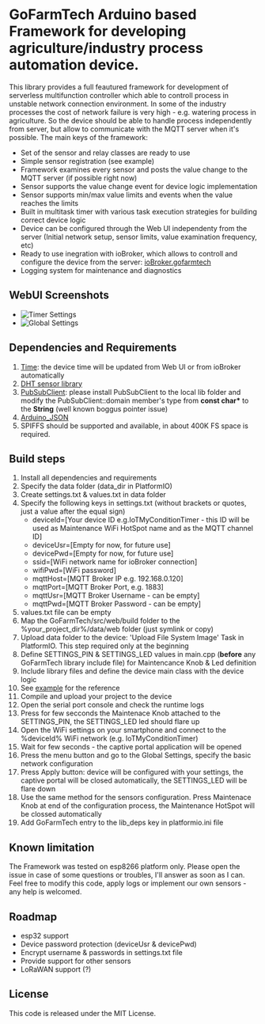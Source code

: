 # GoFarmTech Arduino based Framework for developing agriculture/industry process automation device.

This library provides a full feautured framework for development of serverless multifunction controller which able to controll process in unstable network connection environment. In some of the industry processes the cost of network failure is very high - e.g. watering process in agriculture. So the device should be able to handle process independently from server, but allow to communicate with the MQTT server when it's possible. The main keys of the framework:

 - Set of the sensor and relay classes are ready to use
 - Simple sensor registration (see example)
 - Framework examines every sensor and posts the value change to the MQTT server (if possible right now)
 - Sensor supports the value change event for device logic implementation
 - Sensor supports min/max value limits and events when the value reaches the limits
 - Built in multitask timer with various task execution strategies for building correct device logic
 - Device can be configured through the Web UI independenty from the server (Initial network setup, sensor limits, value examination frequency, etc)
 - Ready to use inegration with ioBroker, which allows to controll and configure the device from the server: [ioBroker.gofarmtech](https://github.com/bratello/ioBroker.gofarmtech)
 - Logging system for maintenance and diagnostics

## WebUI Screenshots
 - ![Timer Settings](screenshots/timerSettingsUI.jpg)
 - ![Global Settings](screenshots/globalSettingsUI.jpg)

## Dependencies and Requirements
 1. [Time](http://playground.arduino.cc/code/time): the device time will be updated from Web UI or from ioBroker automatically
 2. [DHT sensor library](https://github.com/adafruit/DHT-sensor-library)
 3. [PubSubClient](https://github.com/knolleary/pubsubclient): please install PubSubClient to the local lib folder and modify the PubSubClient::domain member's type from **const char\*** to the **String** (well known boggus pointer issue)
 4. [Arduino_JSON](http://github.com/arduino-libraries/Arduino_JSON)
 5. SPIFFS should be supported and available, in about 400K FS space is required.

## Build steps
 1. Install all dependencies and requirements
 2. Specify the data folder (data_dir in PlatformIO)
 3. Create settings.txt & values.txt in data folder
 4. Specify the following keys in settings.txt (without brackets or quotes, just a value after the equal sign)
    * deviceId=[Your device ID e.g.IoTMyConditionTimer - this ID will be used as Maintenance WiFi HotSpot name and as the MQTT channel ID]
    * deviceUsr=[Empty for now, for future use]
    * devicePwd=[Empty for now, for future use]
    * ssid=[WiFi network name for ioBroker connection]
    * wifiPwd=[WiFi password]
    * mqttHost=[MQTT Broker IP e.g. 192.168.0.120]
    * mqttPort=[MQTT Broker Port, e.g. 1883]
    * mqttUsr=[MQTT Broker Username - can be empty]
    * mqttPwd=[MQTT Broker Password - can be empty]
 5. values.txt file can be empty
 6. Map the GoFarmTech/src/web/build folder to the %your_project_dir%/data/web folder (just symlink or copy)
 7. Upload data folder to the device: 'Upload File System Image' Task in PlatformIO. This step required only at the beginning
 8. Define SETTINGS_PIN & SETTINGS_LED values in main.cpp (**before** any GoFarmTech library include file) for Maintencance Knob & Led definition
 9. Include library files and define the device main class with the device logic
 10. See [example](examples/main.cpp) for the reference
 11. Compile and upload your project to the device
 12. Open the serial port console and check the runtime logs
 13. Press for few secconds the Maintenace Knob attached to the SETTINGS_PIN, the SETTINGS_LED led should flare up
 14. Open the WiFi settings on your smartphone and connect to the %deviceId% WiFi network (e.g. IoTMyConditionTimer)
 15. Wait for few seconds - the captive portal application will be opened
 16. Press the menu button and go to the Global Settings, specify the basic network configuration
 17. Press Apply button: device will be configured with your settings, the captive portal will be closed automatically, the SETTINGS_LED will be flare down
 18. Use the same method for the sensors configuration. Press Maintenace Knob at end of the configuration process, the Maintenance HotSpot will be clossed automatically
 19. Add GoFarmTech entry to the lib_deps key in platformio.ini file

## Known limitation
The Framework was tested on esp8266 platform only. Please open the issue in case of some questions or troubles, I'll answer as soon as I can. Feel free to modify this code, apply logs or implement our own sensors - any help is welcomed.

## Roadmap
 - esp32 support
 - Device password protection (deviceUsr & devicePwd)
 - Encrypt username & passwords in settings.txt file
 - Provide support for other sensors
 - LoRaWAN support (?)


## License
This code is released under the MIT License.
